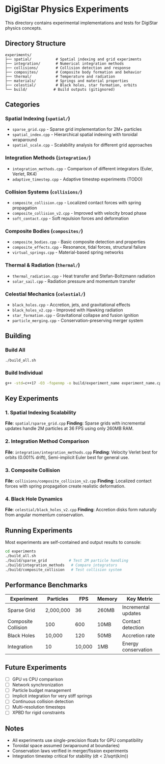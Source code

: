 # DigiStar Physics Experiments

This directory contains experimental implementations and tests for DigiStar physics concepts.

## Directory Structure

```
experiments/
├── spatial/           # Spatial indexing and grid experiments
├── integration/       # Numerical integration methods
├── collisions/        # Collision detection and response
├── composites/        # Composite body formation and behavior
├── thermal/           # Temperature and radiation
├── materials/         # Springs and material properties
├── celestial/         # Black holes, star formation, orbits
└── build/            # Build outputs (gitignored)
```

## Categories

### Spatial Indexing (`spatial/`)
- `sparse_grid.cpp` - Sparse grid implementation for 2M+ particles
- `spatial_index.cpp` - Hierarchical spatial indexing with toroidal wraparound
- `spatial_scale.cpp` - Scalability analysis for different grid approaches

### Integration Methods (`integration/`)
- `integration_methods.cpp` - Comparison of different integrators (Euler, Verlet, RK4)
- `adaptive_timestep.cpp` - Adaptive timestep experiments (TODO)

### Collision Systems (`collisions/`)
- `composite_collision.cpp` - Localized contact forces with spring propagation
- `composite_collision_v2.cpp` - Improved with velocity broad phase
- `soft_contact.cpp` - Soft repulsion forces and deformation

### Composite Bodies (`composites/`)
- `composite_bodies.cpp` - Basic composite detection and properties
- `composite_effects.cpp` - Resonance, tidal forces, structural failure
- `virtual_springs.cpp` - Material-based spring networks

### Thermal & Radiation (`thermal/`)
- `thermal_radiation.cpp` - Heat transfer and Stefan-Boltzmann radiation
- `solar_sail.cpp` - Radiation pressure and momentum transfer

### Celestial Mechanics (`celestial/`)
- `black_holes.cpp` - Accretion, jets, and gravitational effects
- `black_holes_v2.cpp` - Improved with Hawking radiation
- `star_formation.cpp` - Gravitational collapse and fusion ignition
- `particle_merging.cpp` - Conservation-preserving merger system

## Building

### Build All
```bash
./build_all.sh
```

### Build Individual
```bash
g++ -std=c++17 -O3 -fopenmp -o build/experiment_name experiment_name.cpp -lm
```

## Key Experiments

### 1. Spatial Indexing Scalability
**File**: `spatial/sparse_grid.cpp`
**Finding**: Sparse grids with incremental updates handle 2M particles at 36 FPS using only 260MB RAM.

### 2. Integration Method Comparison
**File**: `integration/integration_methods.cpp`
**Finding**: Velocity Verlet best for orbits (0.001% drift), Semi-implicit Euler best for general use.

### 3. Composite Collision
**File**: `collisions/composite_collision_v2.cpp`
**Finding**: Localized contact forces with spring propagation create realistic deformation.

### 4. Black Hole Dynamics
**File**: `celestial/black_holes_v2.cpp`
**Finding**: Accretion disks form naturally from angular momentum conservation.

## Running Experiments

Most experiments are self-contained and output results to console:

```bash
cd experiments
./build_all.sh
./build/sparse_grid          # Test 2M particle handling
./build/integration_methods   # Compare integrators
./build/composite_collision   # Test collision system
```

## Performance Benchmarks

| Experiment | Particles | FPS | Memory | Key Metric |
|-----------|-----------|-----|--------|------------|
| Sparse Grid | 2,000,000 | 36 | 260MB | Incremental updates |
| Composite Collision | 100 | 600 | 10MB | Contact detection |
| Black Holes | 10,000 | 120 | 50MB | Accretion rate |
| Integration | 10 | 10,000 | 1MB | Energy conservation |

## Future Experiments

- [ ] GPU vs CPU comparison
- [ ] Network synchronization
- [ ] Particle budget management
- [ ] Implicit integration for very stiff springs
- [ ] Continuous collision detection
- [ ] Multi-resolution timesteps
- [ ] XPBD for rigid constraints

## Notes

- All experiments use single-precision floats for GPU compatibility
- Toroidal space assumed (wraparound at boundaries)
- Conservation laws verified in merger/fission experiments
- Integration timestep critical for stability (dt < 2/sqrt(k/m))